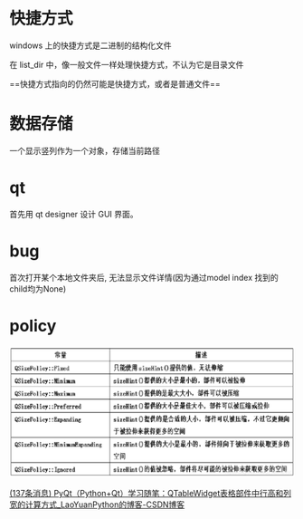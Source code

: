 # 快捷方式

windows 上的快捷方式是二进制的结构化文件

在 list_dir 中，像一般文件一样处理快捷方式，不认为它是目录文件

==快捷方式指向的仍然可能是快捷方式，或者是普通文件==

# 数据存储

一个显示竖列作为一个对象，存储当前路径

# qt

首先用 qt designer 设计 GUI 界面。


# bug

首次打开某个本地文件夹后, 无法显示文件详情(因为通过model index 找到的child均为None)


# policy

![img](https://raw.githubusercontent.com/whr819987540/pic/main/2019013015483936.png?token=AQOC7VWYB4CDN3VD2DFUVHTDT7LXC)



[(137条消息) PyQt（Python+Qt）学习随笔：QTableWidget表格部件中行高和列宽的计算方式_LaoYuanPython的博客-CSDN博客](https://blog.csdn.net/LaoYuanPython/article/details/104600195)
